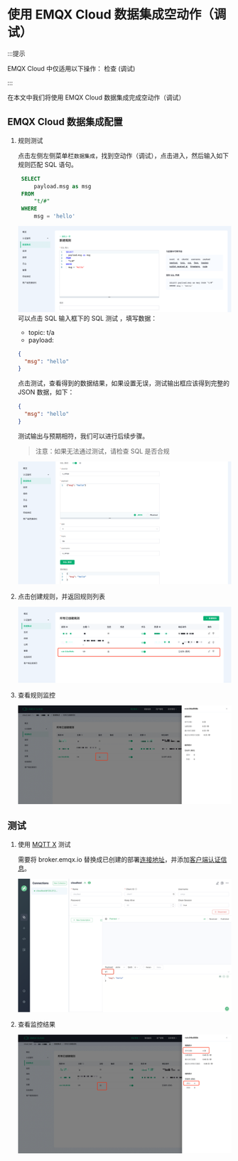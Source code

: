 # 使用 EMQX Cloud 数据集成空动作（调试）

:::提示

EMQX Cloud 中仅适用以下操作：
检查 (调试)

:::

在本文中我们将使用 EMQX Cloud 数据集成完成空动作（调试）

## EMQX Cloud 数据集成配置

1. 规则测试

   点击左侧左侧菜单栏`数据集成`，找到空动作（调试），点击进入，然后输入如下规则匹配 SQL 语句。

   ```sql
    SELECT
        payload.msg as msg
    FROM
        "t/#"
    WHERE
        msg = 'hello'
   ```

   ![规则1](./_assets/empty_action_debug_create_rule.png)
   可以点击 SQL 输入框下的 SQL 测试 ，填写数据：

   - topic: t/a
   - payload:

   ```json
   {
     "msg": "hello"
   }
   ```

   点击测试，查看得到的数据结果，如果设置无误，测试输出框应该得到完整的 JSON 数据，如下：

   ```json
   {
     "msg": "hello"
   }
   ```

   测试输出与预期相符，我们可以进行后续步骤。

   > 注意：如果无法通过测试，请检查 SQL 是否合规

   ![规则2](./_assets/empty_action_debug_create_rule_1.png)

2. 点击创建规则，并返回规则列表

   ![规则列表](./_assets/empty_action_debug_view_rule.png)

3. 查看规则监控

   ![查看监控](./_assets/empty_action_debug_view_monitor.png)

## 测试

1. 使用 [MQTT X](https://mqttx.app/) 测试

   需要将 broker.emqx.io 替换成已创建的部署[连接地址](../deployments/view_deployment.md)，并添加[客户端认证信息](../deployments/auth.md)。

   ![MQTTX](./_assets/empty_action_debug_mqttx_pub.png)

2. 查看监控结果
   
   ![result](./_assets/empty_action_debug_result.png)
